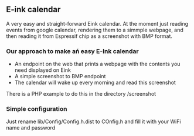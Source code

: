 ## E-ink calendar

A very easy and straight-forward Eink calendar. 
At the moment just reading events from google calendar, rendering them to a simmple webpage, and then reading it from Espressif chip as a screenshot with BMP format.

### Our approach to make ań easy E-Ink calendar

- An endpoint on the web that prints a webpage with the contents you need displayed on Eink
- A simple screenshot to BMP endpoint
- The calendar will wake up every morning and read this screenshot

There is a PHP example to do this in the directory /screenshot

### Simple configuration

Just rename lib/Config/Config.h.dist to COnfig.h
and fill it with your WiFi name and password